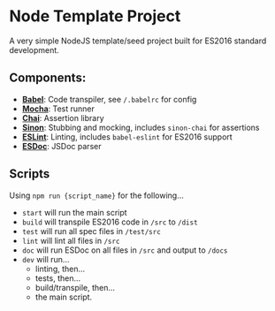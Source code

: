 # Node Template Project

A very simple NodeJS template/seed project built for ES2016 standard development.

## Components:

* **[Babel](http://babeljs.io/)**: Code transpiler, see `/.babelrc` for config
* **[Mocha](http://mochajs.org/)**: Test runner
* **[Chai](http://chaijs.com/)**: Assertion library
* **[Sinon](http://sinonjs.org/)**: Stubbing and mocking, includes `sinon-chai` for assertions
* **[ESLint](http://eslint.org/)**: Linting, includes `babel-eslint` for ES2016 support
* **[ESDoc](https://esdoc.org/)**: JSDoc parser

## Scripts

Using `npm run {script_name}` for the following...

* `start` will run the main script
* `build` will transpile ES2016 code in `/src` to `/dist`
* `test` will run all spec files in `/test/src`
* `lint` will lint all files in `/src`
* `doc` will run ESDoc on all files in `/src` and output to `/docs`
* `dev` will run...
  * linting, then...
  * tests, then...
  * build/transpile, then...
  * the main script.

